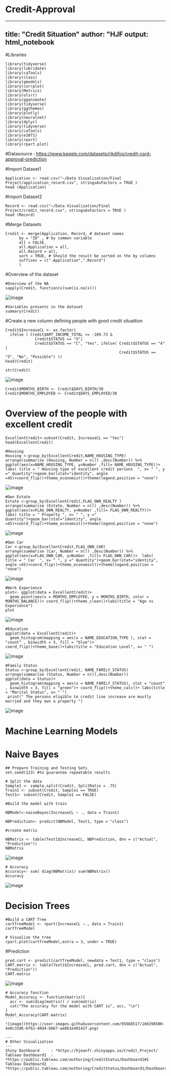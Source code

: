# Credit-Approval
---
title: "Credit Situation"
author: "HJF
output: html_notebook
---

#Libraries
```{r}
library(tidyverse)
library(lubridate)
library(caTools)
library(class)
library(gmodels)
library(corrplot)
library(Metrics)
library(olsrr)
library(gganimate)
library(tidyverse)
library(ggthemes)
library(plotly)
library(neuralnet)
library(dplyr) 
library(tidyverse)
library(caTools)
library(e1071)
library(rpart)
library(rpart.plot)
```


#Datasource : https://www.kaggle.com/datasets/rikdifos/credit-card-approval-prediction

#Import Dataset1
```{r}
Application <- read.csv("~/Data Visualization/Final Project/application_record.csv", stringsAsFactors = TRUE )
head (Application)
```
#Import Dataset2
```{r}
Record <- read.csv("~/Data Visualization/Final Project/credit_record.csv", stringsAsFactors = TRUE )
head (Record)
```

#Merge Datasets
```{r}
Credit <- merge(Application, Record, # dataset names
      by = "ID" , # by common variable
      all = FALSE, 
      all.Application = all, 
      all.Record = all,
      sort = TRUE, # Should the result be sorted on the by columns
      suffixes = c(".Application",".Record")
      )
```

#Overview of the dataset

```{r}
#Overview of the NA 
sapply(Credit, function(x)sum(is.na(x)))
```
![image](https://user-images.githubusercontent.com/95668517/166390625-08ec1888-be5b-46b7-a375-2673cebd1625.png)

```{r}
#Variables presents in the dataset
summary(Credit)
```

#Create a new column defining people with good credit situattion

```{r}
Credit$IncreaseCL <- as.factor(
  ifelse ( Credit$AMT_INCOME_TOTAL <= -109.73 & 
             Credit$STATUS == "X"|
             Credit$STATUS == "C", "Yes", ifelse( Credit$STATUS == "4" | 
                                                  Credit$STATUS == "5", "No", "Possible") ))
head(Credit)
```




```{r}
str(Credit)
```
![image](https://user-images.githubusercontent.com/95668517/166390761-84b40411-6f07-428e-8a00-c89085e46c35.png)


```{r}
Credit$MONTHS_BIRTH <- Credit$DAYS_BIRTH/30
Credit$MONTHS_EMPLOYED <- Credit$DAYS_EMPLOYED/30
```

# Overview of the people with excellent credit
```{r}
ExcellentCredit<-subset(Credit, IncreaseCL == "Yes")
head(ExcellentCredit)
```


```{r}
#Housing 
Housing <-group_by(ExcellentCredit,NAME_HOUSING_TYPE)
arrange(summarise (Housing, Number = n()) ,desc(Number)) %>% ggplot(aes(x=NAME_HOUSING_TYPE, y=Number ,fill= NAME_HOUSING_TYPE))+  labs( title = " Housing type of excellent credit persons  ", x= " ", y =" Quantity")+geom_bar(stat="identity", angle =45)+coord_flip()+theme_economist()+theme(legend.position = "none")
```
![image](https://user-images.githubusercontent.com/95668517/166390853-b18fbbd5-6d70-479f-bd5d-2cfe980d5ac3.png)

```{r}
#Own Estate
Estate <-group_by(ExcellentCredit,FLAG_OWN_REALTY )
arrange(summarise (Estate, Number = n()) ,desc(Number)) %>% ggplot(aes(x=FLAG_OWN_REALTY, y=Number ,fill= FLAG_OWN_REALTY))+  labs( title = " Property ", x= " ", y =" Quantity")+geom_bar(stat="identity", angle =45)+coord_flip()+theme_economist()+theme(legend.position = "none")
```
![image](https://user-images.githubusercontent.com/95668517/166390894-c6723c86-8c37-4ddd-9df9-19fca9a2b2d4.png)

```{r}
#Own Car
Car <-group_by(ExcellentCredit,FLAG_OWN_CAR)
arrange(summarise (Car, Number = n()) ,desc(Number)) %>% ggplot(aes(x=FLAG_OWN_CAR, y=Number ,fill= FLAG_OWN_CAR))+  labs( title = " Car  ", x= " ", y =" Quantity")+geom_bar(stat="identity", angle =45)+coord_flip()+theme_economist()+theme(legend.position = "none")
```
![image](https://user-images.githubusercontent.com/95668517/166390950-362fe092-e5e1-4da5-9c27-18fdef76fe24.png)

```{r}
#Work Experience
plot<- ggplot(data = ExcellentCredit)+
  geom_point(aes(x = MONTHS_EMPLOYED, y = MONTHS_BIRTH, color = MONTHS_BALANCE))+ coord_flip()+theme_clean()+labs(title = "Age vs Experience")
plot
```
![image](https://user-images.githubusercontent.com/95668517/166390988-a760785d-f9b7-4b29-b8f1-ae901a9a6047.png)

```{r}
#Education
ggplot(data = ExcellentCredit)+
  geom_histogram(mapping = aes(x = NAME_EDUCATION_TYPE ), stat = "count" , binwidth = 3, fill = "blue")+ coord_flip()+theme_base()+labs(title = "Education Level", x= " ")
```
![image](https://user-images.githubusercontent.com/95668517/166391041-96a544c3-458d-4b1e-a38d-c0ab6b6520a7.png)
  
```{r}
#Family Status
Status <-group_by(ExcellentCredit, NAME_FAMILY_STATUS)
arrange(summarise (Status, Number = n()),desc(Number))
ggplot(data = Status)+
  geom_histogram(mapping = aes(x = NAME_FAMILY_STATUS), stat = "count" , binwidth = 3, fill = "green")+ coord_flip()+theme_calc()+ labs(title = "Marital Status", x= " ")
 print(" The persons eligible to credit line increase are mostly married and they own a property ")
```
![image](https://user-images.githubusercontent.com/95668517/166397332-a026424e-4e46-4aab-9756-3c876d78ecb9.png)

# Machine Learning Models

# Naive Bayes

```{r}
## Prepare Training and Testing Sets
set.seed(123) #to guarantee repeatable results

# Split the data
Sample1 <- sample.split(Credit, SplitRatio = .75)
Train1 <- subset(Credit, Sample1 == TRUE)
Test1<- subset(Credit, Sample1 == FALSE)
```


```{r}
#Build the model with train

NBModel<-naiveBayes(IncreaseCL ~ ., data = Train1)

```

```{r}
NBPrediction<- predict(NBModel, Test1, type = "class")

```

```{r}
#create matrix

NBMatrix <- table(Test1$IncreaseCL, NBPrediction, dnn = c("Actual", "Prediction"))
NBMatrix
```
![image](https://user-images.githubusercontent.com/95668517/166397895-6f2fd74b-6e02-4db3-8c9b-74792b2049a5.png)


```{r}
# Accuracy
Accuracy<- sum( diag(NBMatrix)/ sum(NBMatrix))
Accuracy
```
![image](https://user-images.githubusercontent.com/95668517/166398054-5d3ab0c4-4e7c-4d6e-bd80-934e9cad86df.png)


# Decision Trees


```{r}
#Build a CART Tree
cartTreeModel <- rpart(IncreaseCL ~., data = Train1)
cartTreeModel
```

```{r}
# Visualize the tree
rpart.plot(cartTreeModel,extra = 3, under = TRUE)
```
#Prediction
```{r}
pred.cart <- predict(cartTreeModel, newdata = Test1, type = "class")
CART.matrix <- table(Test1$IncreaseCL, pred.cart, dnn = c("Actual", "Prediction"))
CART.matrix
```
![image](https://user-images.githubusercontent.com/95668517/166398318-f1c4d467-2d5c-4125-aaa7-14b2227fa121.png)


````{r}
# Accuracy function
Model_Accuracy <- function(matrix){
  acc <- sum(diag(matrix)) / sum(matrix)
  cat("The accuracy for the model with CART is", acc, "\n")
}
Model_Accuracy(CART.matrix)
```
![image](https://user-images.githubusercontent.com/95668517/166398500-4e0c33d6-6f62-48d4-b667-ae8b1e40141f.png)

---
# Other Visualization
---
Shiny Dashboard     : *https://hjeanfr.shinyapps.io/Credit_Project/
Tableau Dashboard1  : *https://public.tableau.com/authoring/CreditStatus/Dashboard1#1
Tableau Dashboard2  : *https://public.tableau.com/authoring/CreditStatus/Dashboard1/Dashboard%202#1


